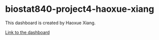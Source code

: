 # biostat840-project4-haoxue-xiang
This dashboard is created by Haoxue Xiang.

[Link to the dashboard](https://haoxuexiang.shinyapps.io/Project4_Haoxue/)

